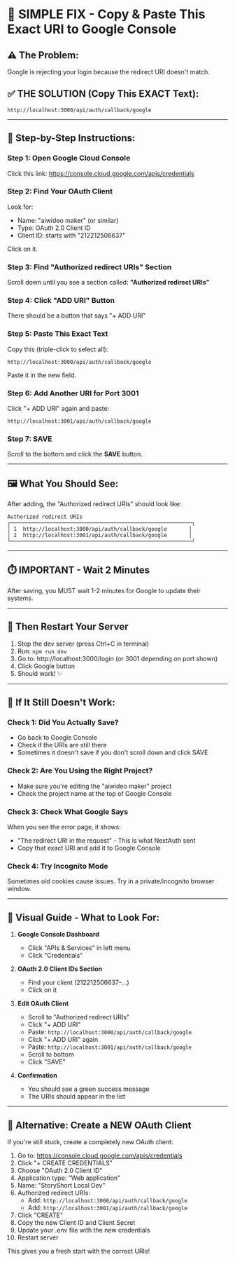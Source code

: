 # 🎯 SIMPLE FIX - Copy & Paste This Exact URI to Google Console

## ⚠️ The Problem:

Google is rejecting your login because the redirect URI doesn't match.

## ✅ THE SOLUTION (Copy This EXACT Text):

```
http://localhost:3000/api/auth/callback/google
```

---

## 📝 Step-by-Step Instructions:

### Step 1: Open Google Cloud Console

Click this link: https://console.cloud.google.com/apis/credentials

### Step 2: Find Your OAuth Client

Look for:

- Name: "aiwideo maker" (or similar)
- Type: OAuth 2.0 Client ID
- Client ID: starts with "212212506637"

Click on it.

### Step 3: Find "Authorized redirect URIs" Section

Scroll down until you see a section called:
**"Authorized redirect URIs"**

### Step 4: Click "ADD URI" Button

There should be a button that says "+ ADD URI"

### Step 5: Paste This Exact Text

Copy this (triple-click to select all):

```
http://localhost:3000/api/auth/callback/google
```

Paste it in the new field.

### Step 6: Add Another URI for Port 3001

Click "+ ADD URI" again and paste:

```
http://localhost:3001/api/auth/callback/google
```

### Step 7: SAVE

Scroll to the bottom and click the **SAVE** button.

---

## 🖼️ What You Should See:

After adding, the "Authorized redirect URIs" should look like:

```
Authorized redirect URIs
┌──────────────────────────────────────────────────────────┐
│ 1  http://localhost:3000/api/auth/callback/google       │
│ 2  http://localhost:3001/api/auth/callback/google       │
└──────────────────────────────────────────────────────────┘
```

---

## ⏱️ IMPORTANT - Wait 2 Minutes

After saving, you MUST wait 1-2 minutes for Google to update their systems.

---

## 🔄 Then Restart Your Server

1. Stop the dev server (press Ctrl+C in terminal)
2. Run: `npm run dev`
3. Go to: http://localhost:3000/login (or 3001 depending on port shown)
4. Click Google button
5. Should work! ✨

---

## 🐛 If It Still Doesn't Work:

### Check 1: Did You Actually Save?

- Go back to Google Console
- Check if the URIs are still there
- Sometimes it doesn't save if you don't scroll down and click SAVE

### Check 2: Are You Using the Right Project?

- Make sure you're editing the "aiwideo maker" project
- Check the project name at the top of Google Console

### Check 3: Check What Google Says

When you see the error page, it shows:

- "The redirect URI in the request" - This is what NextAuth sent
- Copy that exact URI and add it to Google Console

### Check 4: Try Incognito Mode

Sometimes old cookies cause issues. Try in a private/incognito browser window.

---

## 📸 Visual Guide - What to Look For:

1. **Google Console Dashboard**

   - Click "APIs & Services" in left menu
   - Click "Credentials"

2. **OAuth 2.0 Client IDs Section**

   - Find your client (212212506637-...)
   - Click on it

3. **Edit OAuth Client**

   - Scroll to "Authorized redirect URIs"
   - Click "+ ADD URI"
   - Paste: `http://localhost:3000/api/auth/callback/google`
   - Click "+ ADD URI" again
   - Paste: `http://localhost:3001/api/auth/callback/google`
   - Scroll to bottom
   - Click "SAVE"

4. **Confirmation**
   - You should see a green success message
   - The URIs should appear in the list

---

## 🚀 Alternative: Create a NEW OAuth Client

If you're still stuck, create a completely new OAuth client:

1. Go to: https://console.cloud.google.com/apis/credentials
2. Click "+ CREATE CREDENTIALS"
3. Choose "OAuth 2.0 Client ID"
4. Application type: "Web application"
5. Name: "StoryShort Local Dev"
6. Authorized redirect URIs:
   - Add: `http://localhost:3000/api/auth/callback/google`
   - Add: `http://localhost:3001/api/auth/callback/google`
7. Click "CREATE"
8. Copy the new Client ID and Client Secret
9. Update your .env file with the new credentials
10. Restart server

This gives you a fresh start with the correct URIs!
